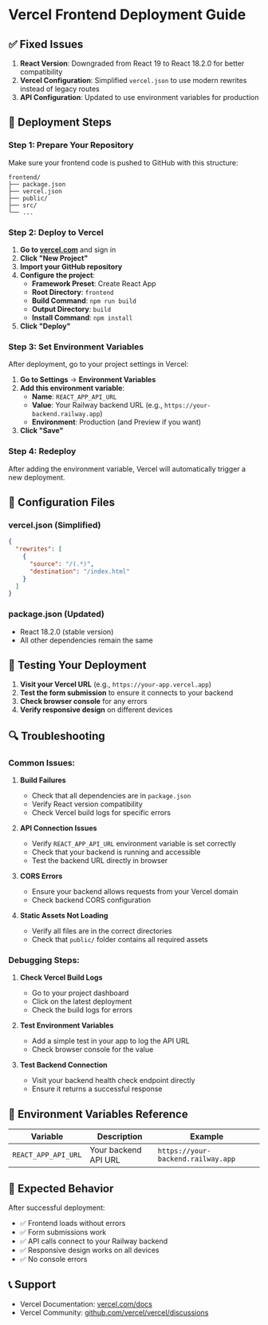 # Vercel Frontend Deployment Guide

## ✅ Fixed Issues

1. **React Version**: Downgraded from React 19 to React 18.2.0 for better compatibility
2. **Vercel Configuration**: Simplified `vercel.json` to use modern rewrites instead of legacy routes
3. **API Configuration**: Updated to use environment variables for production

## 🚀 Deployment Steps

### Step 1: Prepare Your Repository

Make sure your frontend code is pushed to GitHub with this structure:
```
frontend/
├── package.json
├── vercel.json
├── public/
├── src/
└── ...
```

### Step 2: Deploy to Vercel

1. **Go to [vercel.com](https://vercel.com)** and sign in
2. **Click "New Project"**
3. **Import your GitHub repository**
4. **Configure the project**:
   - **Framework Preset**: Create React App
   - **Root Directory**: `frontend`
   - **Build Command**: `npm run build`
   - **Output Directory**: `build`
   - **Install Command**: `npm install`
5. **Click "Deploy"**

### Step 3: Set Environment Variables

After deployment, go to your project settings in Vercel:

1. **Go to Settings** → **Environment Variables**
2. **Add this environment variable**:
   - **Name**: `REACT_APP_API_URL`
   - **Value**: Your Railway backend URL (e.g., `https://your-backend.railway.app`)
   - **Environment**: Production (and Preview if you want)
3. **Click "Save"**

### Step 4: Redeploy

After adding the environment variable, Vercel will automatically trigger a new deployment.

## 🔧 Configuration Files

### vercel.json (Simplified)
```json
{
  "rewrites": [
    {
      "source": "/(.*)",
      "destination": "/index.html"
    }
  ]
}
```

### package.json (Updated)
- React 18.2.0 (stable version)
- All other dependencies remain the same

## 🧪 Testing Your Deployment

1. **Visit your Vercel URL** (e.g., `https://your-app.vercel.app`)
2. **Test the form submission** to ensure it connects to your backend
3. **Check browser console** for any errors
4. **Verify responsive design** on different devices

## 🔍 Troubleshooting

### Common Issues:

1. **Build Failures**
   - Check that all dependencies are in `package.json`
   - Verify React version compatibility
   - Check Vercel build logs for specific errors

2. **API Connection Issues**
   - Verify `REACT_APP_API_URL` environment variable is set correctly
   - Check that your backend is running and accessible
   - Test the backend URL directly in browser

3. **CORS Errors**
   - Ensure your backend allows requests from your Vercel domain
   - Check backend CORS configuration

4. **Static Assets Not Loading**
   - Verify all files are in the correct directories
   - Check that `public/` folder contains all required assets

### Debugging Steps:

1. **Check Vercel Build Logs**
   - Go to your project dashboard
   - Click on the latest deployment
   - Check the build logs for errors

2. **Test Environment Variables**
   - Add a simple test in your app to log the API URL
   - Check browser console for the value

3. **Test Backend Connection**
   - Visit your backend health check endpoint directly
   - Ensure it returns a successful response

## 📱 Environment Variables Reference

| Variable | Description | Example |
|----------|-------------|---------|
| `REACT_APP_API_URL` | Your backend API URL | `https://your-backend.railway.app` |

## 🎯 Expected Behavior

After successful deployment:
- ✅ Frontend loads without errors
- ✅ Form submissions work
- ✅ API calls connect to your Railway backend
- ✅ Responsive design works on all devices
- ✅ No console errors

## 📞 Support

- Vercel Documentation: [vercel.com/docs](https://vercel.com/docs)
- Vercel Community: [github.com/vercel/vercel/discussions](https://github.com/vercel/vercel/discussions) 